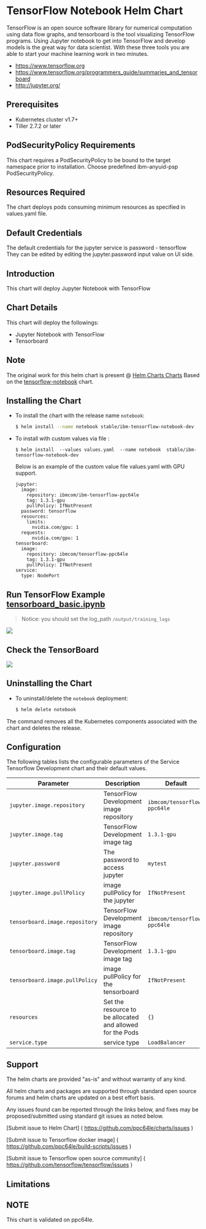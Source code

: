 # TensorFlow Notebook Helm Chart

TensorFlow is an open source software library for numerical computation using data flow graphs, and tensorboard is the tool visualizing TensorFlow programs. Using Jupyter notebook to get into TensorFlow and develop models is the great way for data scientist. With these three tools you are able to start your machine learning work in two minutes.

-  https://www.tensorflow.org
-  https://www.tensorflow.org/programmers_guide/summaries_and_tensorboard
-  http://jupyter.org/

## Prerequisites

- Kubernetes cluster v1.7+ 
- Tiller 2.7.2 or later

## PodSecurityPolicy Requirements

This chart requires a PodSecurityPolicy to be bound to the target namespace prior to installation. Choose predefined ibm-anyuid-psp PodSecurityPolicy.


## Resources Required

The chart deploys pods consuming minimum resources as specified in values.yaml file.

## Default Credentials
The default credentials for the jupyter service is password - tensorflow
They can be edited by editing the jupyter.password input value on UI side.

## Introduction

This chart will deploy Jupyter Notebook with TensorFlow

## Chart Details

This chart will deploy the followings:

- Jupyter Notebook with TensorFlow
- Tensorboard

## Note
The original work for this helm chart is present @ [Helm Charts Charts]( https://github.com/helm/charts) Based on the [tensorflow-notebook]( https://github.com/helm/charts/tree/master/stable/tensorflow-notebook) chart.

## Installing the Chart

* To install the chart with the release name `notebook`:

  ```bash
  $ helm install --name notebook stable/ibm-tensorflow-notebook-dev
  ```

* To install with custom values via file :
  
  ```
  $ helm install  --values values.yaml  --name notebook  stable/ibm-tensorflow-notebook-dev
  ```
  
  Below is an example of the custom value file values.yaml with GPU support.
  
  ```
  jupyter:
    image:
      repository: ibmcom/ibm-tensorflow-ppc64le
      tag: 1.3.1-gpu
      pullPolicy: IfNotPresent
    password: tensorflow
    resources:
      limits:
        nvidia.com/gpu: 1
    requests:
        nvidia.com/gpu: 1
  tensorboard: 
    image:   
      repository: ibmcom/tensorflow-ppc64le 
      tag: 1.3.1-gpu
      pullPolicy: IfNotPresent
  service:
    type: NodePort
  ```


## Run TensorFlow Example [tensorboard_basic.ipynb](https://github.com/cheyang/TensorFlow-Examples/blob/master/notebooks/4_Utils/tensorboard_basic.ipynb)

> Notice: you should set the log_path  `/output/training_logs`

![](jupyter.jpg)

## Check the TensorBoard

![](tensorboard.jpg)

## Uninstalling the Chart

* To uninstall/delete the `notebook` deployment:

	```bash
	$ helm delete notebook
	```

The command removes all the Kubernetes components associated with the chart and deletes the release.

## Configuration

The following tables lists the configurable parameters of the Service Tensorflow Development
chart and their default values.

| Parameter | Description | Default |
|-----------|-------------|---------|
| `jupyter.image.repository` | TensorFlow Development image repository | `ibmcom/tensorflow-ppc64le` |
| `jupyter.image.tag` | TensorFlow Development image tag | `1.3.1-gpu` |
| `jupyter.password` | The password to access jupyter | `mytest` |
| `jupyter.image.pullPolicy` | image pullPolicy for the  jupyter | `IfNotPresent` |
| `tensorboard.image.repository` | TensorFlow Development image repository | `ibmcom/tensorflow-ppc64le` |
| `tensorboard.image.tag` | TensorFlow Development image tag | `1.3.1-gpu` |
| `tensorboard.image.pullPolicy` | image pullPolicy for the  tensorboard | `IfNotPresent` |
| `resources` | Set the resource to be allocated and allowed for the Pods | `{}` |
| `service.type` | service type | `LoadBalancer` |



## Support

The helm charts are provided "as-is" and without warranty of any kind.

All helm charts and packages are supported through standard open source forums and helm charts are updated on a best effort basis.

Any issues found can be reported through the links below, and fixes may be proposed/submitted using standard git issues as noted below.

[Submit issue to Helm Chart] ( https://github.com/ppc64le/charts/issues )

[Submit issue to Tensorflow docker image]  ( https://github.com/ppc64le/build-scripts/issues )

[Submit issue to Tensorflow open source community] ( https://github.com/tensorflow/tensorflow/issues )

## Limitations

## NOTE
This chart is validated on ppc64le.

